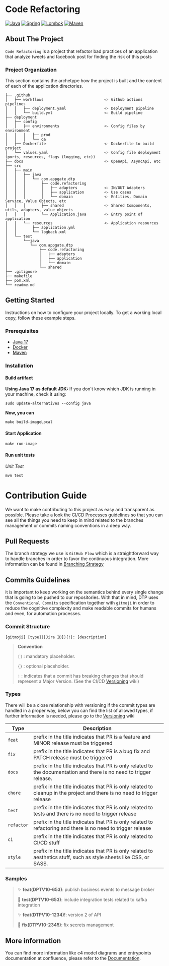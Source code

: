 # Code Refactoring

<!-- TABLE OF HEADER -->
[![Java][skill-java-shield]][skill-java-url]
[![Spring][skill-spring-shield]][skill-spring-url]
[![Lombok][skill-lombok-shield]][skill-lombok-url]
[![Maven][skill-maven-shield]][skill-maven-url]

<!-- ABOUT THE PROJECT -->

## About The Project

`Code Refactoring` is a project that refactor bad practices of an application that analyze tweets and facebook post
for finding the risk of this posts

### Project Organization

This section contains the archetype how the project is built and the content of each of the application directories.

    ├── .github
    │   ├── workflows                           <- Github actions pipelines        
    │   │   ├── deployment.yaml                 <- Deployment pipeline
    │   │   └── build.yml                       <- Build pipeline
    ├── deployment
    │   ├── config                          
    │   │   ├── environments                    <- Config files by environment
    │   │   │   ├── prod
    │   │   │   └── qa                      
    │   ├── Dockerfile                          <- Dockerfile to build project
    │   └── values.yaml                         <- Config file deployment (ports, resources, flags (logging, etc))
    ├── docs                                    <- OpenApi, AsyncApi, etc
    ├── src
    │   ├── main                             
    │   │   ├── java
    │   │   │   └── com.appgate.dtp
    │   │   │       ├── code.refactoring              
    │   │   │       │   ├── adapters            <- IN/OUT Adapters
    │   │   │       │   ├── application         <- Use cases
    │   │   │       │   └── domain              <- Entities, Domain Service, Value Objects, etc
    │   │   │       ├── shared                  <- Shared Components, utils, adapters, value objects
    │   │   │       └── Application.java        <- Entry point of application
    │   │   └── resources                       <- Application resources
    │   │       ├── application.yml
    │   │       └── logback.xml
    │   └── test
    │       └──java
    │          └── com.appgate.dtp
    │              ├── code.refactoring
    │              │   ├── adapters
    │              │   ├── application
    │              │   └── domain
    │              └── shared
    ├── .gitignore
    ├── makefile                                
    ├── pom.xml
    └── readme.md

<!-- GETTING STARTED -->

## Getting Started

Instructions on how to configure your project locally. To get a working local copy, follow these example steps.

### Prerequisites

* [Java 17](https://www.oracle.com/java/technologies/downloads/#jdk17-linux)
* [Docker](https://docs.docker.com/engine/install/)
* [Maven](https://maven.apache.org/install.html)

### Installation

#### Build artifact

**Using Java 17 as default JDK:**
If you don't know which JDK is running in your machine, check it using:

```shell
sudo update-alternatives --config java
```

**Now, you can**

```shell
make build-imageLocal
```

#### Start Application

```shell
make run-image
```

#### Run unit tests

*Unit Test*

```shell
mvn test
```

# Contribution Guide

We want to make contributing to this project as easy and transparent as possible. Please take a look
the [CI/CD Processes](https://appgateinc.atlassian.net/wiki/spaces/DTP/pages/4136468485/CI+CD+Process)
guidelines so that you can see all the things you need to keep in mind related to the branches management or commits
naming conventions in a deep way.

## Pull Requests

The branch strategy we use is `GitHub Flow` which is a straightforward way to handle branches in order to favor the
continuous integration. More
information can be found
in [Branching Strategy](https://appgateinc.atlassian.net/wiki/spaces/DTP/pages/4136468485/CI+CD+Process#Branching-Strategy)

## Commits Guidelines

it is important to keep working on the semantics behind every single change that is going to be pushed to our
repositories.
With that in mind, DTP uses the `Conventional Commits` specification together with `gitmoji` in order to reduce the
cognitive
complexity and make readable commits for humans and even, for automation processes.

### Commit Structure

```
[gitmoji] [type]([Jira ID]){!}: [description]
```

> **Convention**
>
>`[]` : mandatory placeholder.
>
>`{}` : optional placeholder.
>
>`!` : indicates that a commit has breaking changes that should represent a Major Version.
(See the CI/CD [Versioning](https://appgateinc.atlassian.net/wiki/spaces/DTP/pages/4136468485/CI+CD+Process#Versioning)
> wiki)

### Types

There will be a close relationship with versioning if the commit types are handled in a proper way,
below you can find the list of allowed types, if further information is needed, please go to
the [Versioning](https://appgateinc.atlassian.net/wiki/spaces/DTP/pages/4136468485/CI+CD+Process#Versioning) wiki

| Type       | Description                                                                                                             |
|------------|-------------------------------------------------------------------------------------------------------------------------|
| `feat`     | prefix in the title indicates that PR is a feature and MINOR release must be triggered                                  |
| `fix`      | prefix in the title indicates that PR is a bug fix and PATCH release must be triggered                                  |
| `docs`     | prefix in the title indicates that PR is only related to the documentation and there is no need to trigger release.     |
| `chore`    | prefix in the title indicates that PR is only related to cleanup in the project and there is no need to trigger release |
| `test`     | prefix in the title indicates that PR is only related to tests and there is no need to trigger release                  |
| `refactor` | prefix in the title indicates that PR is only related to refactoring and there is no need to trigger release            |
| `ci`       | prefix in the title indicates that PR is only related to CI/CD stuff                                                    |
| `style`    | prefix in the title indicates that PR is only related to aesthetics stuff, such as style sheets like CSS, or SASS.      |

### Samples
> :sparkles: **feat(DPTV10-653)**: publish business events to message broker
>
> :test_tube: **test(DPTV10-653)**: include integration tests related to kafka integration
>
> :sparkles: **feat(DTPV10-1234)!**: version 2 of API
>
> :closed_lock_with_key: **fix(DTPV10-2345)**: fix secrets management

## More information

You can find more information like c4 model diagrams and entrypoints documentation at confluence, please refer to
the [Documentation](https://appgateinc.atlassian.net/wiki/spaces/...).

<!-- MARKDOWN LINKS & IMAGES -->
<!-- https://shields.io/ -->

[skill-java-shield]: https://img.shields.io/badge/JAVA-17-blue

[skill-java-url]: https://www.oracle.com/java/technologies/javase/jdk17-archive-downloads.html

[skill-spring-shield]: https://img.shields.io/badge/Spring%20Boot-2.7.5-blue

[skill-spring-url]: https://spring.io/guides/gs/spring-boot/

[skill-lombok-shield]: https://img.shields.io/badge/lombok-1.18.22-blue

[skill-lombok-url]: https://projectlombok.org/

[skill-springfeign-shield]: https://img.shields.io/badge/springfeign-3.1.0-blue

[skill-springfeign-url]: https://cloud.spring.io/spring-cloud-netflix/multi/multi_spring-cloud-feign.html

[skill-caffeine-shield]: https://img.shields.io/badge/caffeine-3.0.5-blue

[skill-caffeine-url]: https://www.baeldung.com/spring-boot-caffeine-cache

[skill-springkafka-shield]: https://img.shields.io/badge/springkafka-2.8.2-blue

[skill-springkafka-url]: https://kafka.apache.org/

[skill-maven-shield]: https://img.shields.io/badge/maven-3.8.6-blue

[skill-maven-url]: https://maven.apache.org/install.html

[documentation-commit-shield]: https://img.shields.io/badge/Conventional%20Commits-1.0.0--beta.2-orange

[documentation-commit-url]: https://www.conventionalcommits.org/es/v1.0.0-beta.2/

[documentation-DDD-shield]: https://img.shields.io/badge/DDD-clean%20architecture-orange

[documentation-DDD-url]: https://github.com/ddd-crew
